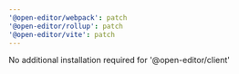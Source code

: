 ```yaml
---
'@open-editor/webpack': patch
'@open-editor/rollup': patch
'@open-editor/vite': patch
---
```


No additional installation required for '@open-editor/client'
